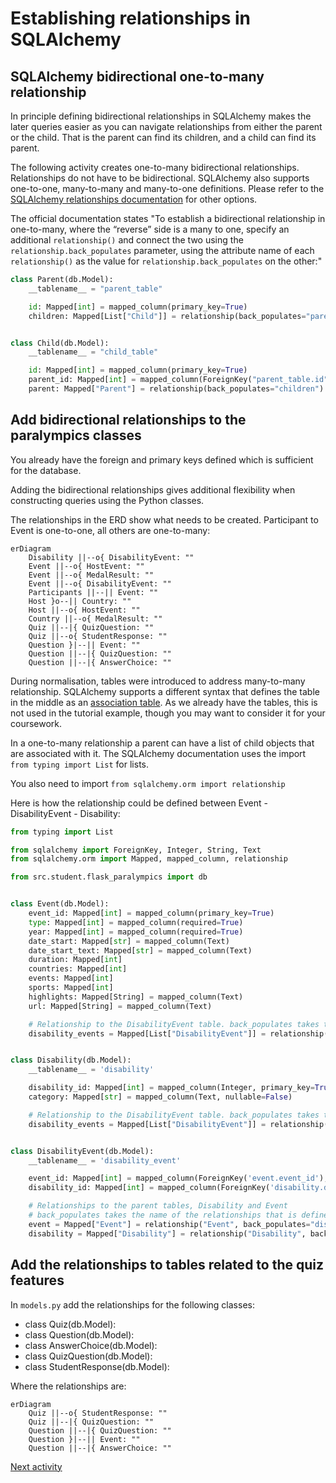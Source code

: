 # Establishing relationships in SQLAlchemy

## SQLAlchemy bidirectional one-to-many relationship

In principle defining bidirectional relationships in SQLAlchemy makes the later queries easier as you can navigate
relationships from either the parent or the child. That is the parent can find its children, and a child can find its
parent.

The following activity creates one-to-many bidirectional relationships. Relationships do not have to be bidirectional.
SQLAlchemy also supports one-to-one, many-to-many and many-to-one definitions.
Please refer to the [SQLAlchemy relationships documentation](https://docs.sqlalchemy.org/en/20/orm/relationships.html)
for other options.

The official documentation states "To establish a bidirectional relationship in one-to-many, where the “reverse” side is
a many to one, specify an additional `relationship()` and connect the two using the `relationship.back_populates`
parameter, using the attribute name of each `relationship()` as the value for `relationship.back_populates` on the
other:"

```python
class Parent(db.Model):
    __tablename__ = "parent_table"

    id: Mapped[int] = mapped_column(primary_key=True)
    children: Mapped[List["Child"]] = relationship(back_populates="parent")


class Child(db.Model):
    __tablename__ = "child_table"

    id: Mapped[int] = mapped_column(primary_key=True)
    parent_id: Mapped[int] = mapped_column(ForeignKey("parent_table.id"))
    parent: Mapped["Parent"] = relationship(back_populates="children")
```

## Add bidirectional relationships to the paralympics classes

You already have the foreign and primary keys defined which is sufficient for the database.

Adding the bidirectional relationships gives additional flexibility when constructing queries using the Python classes.

The relationships in the ERD show what needs to be created. Participant to Event is one-to-one, all others are
one-to-many:

```mermaid
erDiagram
    Disability ||--o{ DisabilityEvent: ""
    Event ||--o{ HostEvent: ""
    Event ||--o{ MedalResult: ""
    Event ||--o{ DisabilityEvent: ""
    Participants ||--|| Event: ""
    Host }o--|| Country: ""
    Host ||--o{ HostEvent: ""
    Country ||--o{ MedalResult: ""
    Quiz ||--|{ QuizQuestion: ""
    Quiz ||--o{ StudentResponse: ""
    Question }|--|| Event: ""
    Question ||--|{ QuizQuestion: ""
    Question ||--|{ AnswerChoice: ""
```

During normalisation, tables were introduced to address many-to-many relationship. SQLAlchemy supports a different
syntax that defines the table in the middle as
an [association table](https://docs.sqlalchemy.org/en/20/orm/basic_relationships.html#many-to-many). As we already have
the tables, this is not used in the tutorial example, though you may want to consider it for your coursework.

In a one-to-many relationship a parent can have a list of child objects that are associated with it. The SQLAlchemy
documentation uses the
import `from typing import List` for lists.

You also need to import `from sqlalchemy.orm import relationship`

Here is how the relationship could be defined between Event - DisabilityEvent - Disability:

```python
from typing import List

from sqlalchemy import ForeignKey, Integer, String, Text
from sqlalchemy.orm import Mapped, mapped_column, relationship

from src.student.flask_paralympics import db


class Event(db.Model):
    event_id: Mapped[int] = mapped_column(primary_key=True)
    type: Mapped[int] = mapped_column(required=True)
    year: Mapped[int] = mapped_column(required=True)
    date_start: Mapped[str] = mapped_column(Text)
    date_start_text: Mapped[str] = mapped_column(Text)
    duration: Mapped[int]
    countries: Mapped[int]
    events: Mapped[int]
    sports: Mapped[int]
    highlights: Mapped[String] = mapped_column(Text)
    url: Mapped[String] = mapped_column(Text)

    # Relationship to the DisabilityEvent table. back_populates takes the name of the relationship that is defined in the DisabilityClass
    disability_events = Mapped[List["DisabilityEvent"]] = relationship(back_populates="event")


class Disability(db.Model):
    __tablename__ = 'disability'

    disability_id: Mapped[int] = mapped_column(Integer, primary_key=True)
    category: Mapped[str] = mapped_column(Text, nullable=False)

    # Relationship to the DisabilityEvent table. back_populates takes the name of the relationship that is defined in the DisabilityClass
    disability_events = Mapped[List["DisabilityEvent"]] = relationship(back_populates="disability")


class DisabilityEvent(db.Model):
    __tablename__ = 'disability_event'

    event_id: Mapped[int] = mapped_column(ForeignKey('event.event_id'), primary_key=True)
    disability_id: Mapped[int] = mapped_column(ForeignKey('disability.disability_id'), primary_key=True)

    # Relationships to the parent tables, Disability and Event
    # back_populates takes the name of the relationships that is defined in the parent classes (same name was used in both)
    event = Mapped["Event"] = relationship("Event", back_populates="disability_events")
    disability = Mapped["Disability"] = relationship("Disability", back_populates="disability_events")
```

## Add the relationships to tables related to the quiz features

In `models.py` add the relationships for the following classes:

- class Quiz(db.Model):
- class Question(db.Model):
- class AnswerChoice(db.Model):
- class QuizQuestion(db.Model):
- class StudentResponse(db.Model):

Where the relationships are:

```mermaid
erDiagram
    Quiz ||--o{ StudentResponse: ""
    Quiz ||--|{ QuizQuestion: ""
    Question ||--|{ QuizQuestion: ""
    Question }|--|| Event: ""
    Question ||--|{ AnswerChoice: ""

```

[Next activity](7-5-create-database.md)